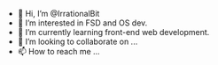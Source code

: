 - 👋 Hi, I’m @IrrationalBit
- 👀 I’m interested in FSD and OS dev.
- 🌱 I’m currently learning front-end web development.
- 💞️ I’m looking to collaborate on ...
- 📫 How to reach me ...

<!---
IrrationalBit/IrrationalBit is a ✨ special ✨ repository because its `README.md` (this file) appears on your GitHub profile.
You can click the Preview link to take a look at your changes.
--->
